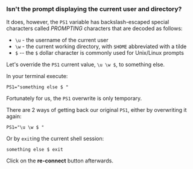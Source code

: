 ### Isn't the prompt displaying the current user and directory?

It does, however, the `PS1` variable has backslash-escaped special characters called _PROMPTING_ characters that are decoded as follows:

- `\u` - the username of the current user
- `\w` - the current working directory, with `$HOME` abbreviated with a tilde
- `$` -- the `$` dollar character is commonly used for Unix/Linux prompts

Let's override the `PS1` current value, `\u \w $`, to something else.

In your terminal execute:

```
PS1="something else $ "
```

Fortunately for us, the `PS1` overwrite is only temporary. 

There are 2 ways of getting back our original `PS1`, either by overwriting it again: 

```
PS1="\u \w $ "
```

Or by `exit`ing the current shell session: 

```
something else $ exit
```

Click on the __re-connect__ button afterwards.